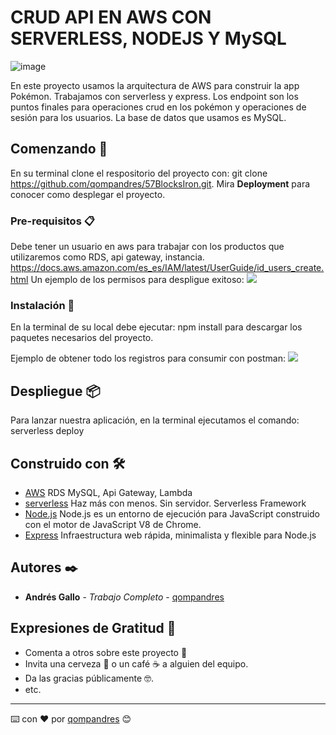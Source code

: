 # CRUD API EN AWS CON SERVERLESS, NODEJS Y MySQL 
![image](https://user-images.githubusercontent.com/26978674/142708594-e8eb1e02-ea9e-42b4-98f1-df3ea7e3a499.png)


En este proyecto usamos la arquitectura de AWS para construir la app Pokémon. Trabajamos con serverless y express. Los endpoint son los puntos finales para operaciones crud en los pokémon y operaciones de sesión para los usuarios. La base de datos que usamos es MySQL.

## Comenzando 🚀

En su terminal clone el respositorio del proyecto con: git clone https://github.com/qompandres/57BlocksIron.git.
Mira **Deployment** para conocer como desplegar el proyecto. 

### Pre-requisitos 📋

Debe tener un usuario en aws para trabajar con los productos que utilizaremos como RDS, api gateway, instancia.
https://docs.aws.amazon.com/es_es/IAM/latest/UserGuide/id_users_create.html
Un ejemplo de los permisos para despligue exitoso:
<img src="https://user-images.githubusercontent.com/26978674/132782460-62f861ac-7113-440e-81ba-83505485ed6e.png">


### Instalación 🔧

En la terminal de su local debe ejecutar: npm install para descargar los paquetes necesarios del proyecto.

Ejemplo de obtener todo los registros para consumir con postman:
<img src="https://user-images.githubusercontent.com/26978674/132782632-54633f3b-a8f7-4327-b6ae-4710508cda7d.png">

## Despliegue 📦
Para lanzar nuestra aplicación, en la terminal ejecutamos el comando:
serverless deploy

## Construido con 🛠️

* [AWS](https://aws.amazon.com/es/) RDS MySQL, Api Gateway, Lambda
* [serverless](https://www.serverless.com/) Haz más con menos. Sin servidor. Serverless Framework
* [Node.js](https://nodejs.org/es/) Node.js es un entorno de ejecución para JavaScript construido con el motor de JavaScript V8 de Chrome.
* [Express](https://expressjs.com/es/) Infraestructura web rápida, minimalista y flexible para Node.js

## Autores ✒️

* **Andrés Gallo** - *Trabajo Completo* - [qompandres](https://github.com/qompandres/57BlocksIron.git) 


## Expresiones de Gratitud 🎁

* Comenta a otros sobre este proyecto 📢
* Invita una cerveza 🍺 o un café ☕ a alguien del equipo. 
* Da las gracias públicamente 🤓.
* etc.

---
⌨️ con ❤️ por [qompandres](https://github.com/qompandres/57BlocksIron.git) 😊
